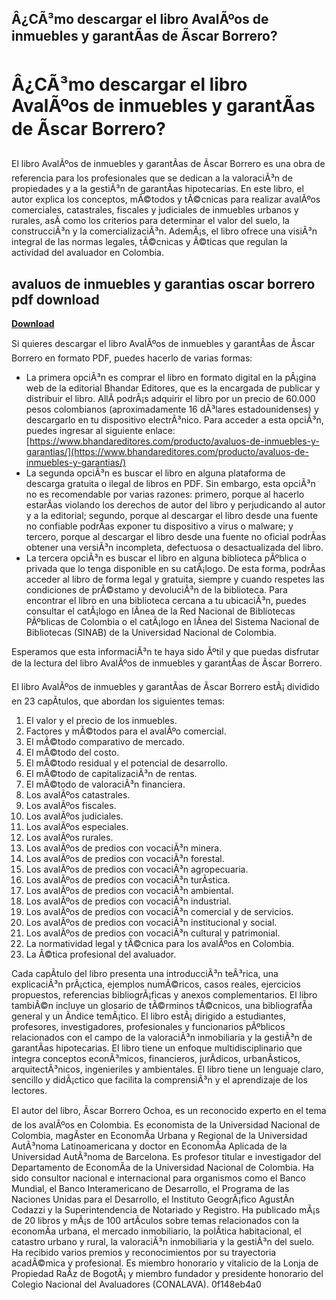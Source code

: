 ## Â¿CÃ³mo descargar el libro AvalÃºos de inmuebles y garantÃ­as de Ãscar Borrero?

  
# Â¿CÃ³mo descargar el libro AvalÃºos de inmuebles y garantÃ­as de Ãscar Borrero?
 
El libro AvalÃºos de inmuebles y garantÃ­as de Ãscar Borrero es una obra de referencia para los profesionales que se dedican a la valoraciÃ³n de propiedades y a la gestiÃ³n de garantÃ­as hipotecarias. En este libro, el autor explica los conceptos, mÃ©todos y tÃ©cnicas para realizar avalÃºos comerciales, catastrales, fiscales y judiciales de inmuebles urbanos y rurales, asÃ­ como los criterios para determinar el valor del suelo, la construcciÃ³n y la comercializaciÃ³n. AdemÃ¡s, el libro ofrece una visiÃ³n integral de las normas legales, tÃ©cnicas y Ã©ticas que regulan la actividad del avaluador en Colombia.
 
## avaluos de inmuebles y garantias oscar borrero pdf download


[**Download**](https://www.google.com/url?q=https%3A%2F%2Fblltly.com%2F2tKdb9&sa=D&sntz=1&usg=AOvVaw28G1ruzezQ4rpM8H7RS9VY)

 
Si quieres descargar el libro AvalÃºos de inmuebles y garantÃ­as de Ãscar Borrero en formato PDF, puedes hacerlo de varias formas:
 
- La primera opciÃ³n es comprar el libro en formato digital en la pÃ¡gina web de la editorial Bhandar Editores, que es la encargada de publicar y distribuir el libro. AllÃ­ podrÃ¡s adquirir el libro por un precio de 60.000 pesos colombianos (aproximadamente 16 dÃ³lares estadounidenses) y descargarlo en tu dispositivo electrÃ³nico. Para acceder a esta opciÃ³n, puedes ingresar al siguiente enlace: [https://www.bhandareditores.com/producto/avaluos-de-inmuebles-y-garantias/](https://www.bhandareditores.com/producto/avaluos-de-inmuebles-y-garantias/)
- La segunda opciÃ³n es buscar el libro en alguna plataforma de descarga gratuita o ilegal de libros en PDF. Sin embargo, esta opciÃ³n no es recomendable por varias razones: primero, porque al hacerlo estarÃ­as violando los derechos de autor del libro y perjudicando al autor y a la editorial; segundo, porque al descargar el libro desde una fuente no confiable podrÃ­as exponer tu dispositivo a virus o malware; y tercero, porque al descargar el libro desde una fuente no oficial podrÃ­as obtener una versiÃ³n incompleta, defectuosa o desactualizada del libro.
- La tercera opciÃ³n es buscar el libro en alguna biblioteca pÃºblica o privada que lo tenga disponible en su catÃ¡logo. De esta forma, podrÃ­as acceder al libro de forma legal y gratuita, siempre y cuando respetes las condiciones de prÃ©stamo y devoluciÃ³n de la biblioteca. Para encontrar el libro en una biblioteca cercana a tu ubicaciÃ³n, puedes consultar el catÃ¡logo en lÃ­nea de la Red Nacional de Bibliotecas PÃºblicas de Colombia o el catÃ¡logo en lÃ­nea del Sistema Nacional de Bibliotecas (SINAB) de la Universidad Nacional de Colombia.

Esperamos que esta informaciÃ³n te haya sido Ãºtil y que puedas disfrutar de la lectura del libro AvalÃºos de inmuebles y garantÃ­as de Ãscar Borrero.
  
El libro AvalÃºos de inmuebles y garantÃ­as de Ãscar Borrero estÃ¡ dividido en 23 capÃ­tulos, que abordan los siguientes temas:

1. El valor y el precio de los inmuebles.
2. Factores y mÃ©todos para el avalÃºo comercial.
3. El mÃ©todo comparativo de mercado.
4. El mÃ©todo del costo.
5. El mÃ©todo residual y el potencial de desarrollo.
6. El mÃ©todo de capitalizaciÃ³n de rentas.
7. El mÃ©todo de valoraciÃ³n financiera.
8. Los avalÃºos catastrales.
9. Los avalÃºos fiscales.
10. Los avalÃºos judiciales.
11. Los avalÃºos especiales.
12. Los avalÃºos rurales.
13. Los avalÃºos de predios con vocaciÃ³n minera.
14. Los avalÃºos de predios con vocaciÃ³n forestal.
15. Los avalÃºos de predios con vocaciÃ³n agropecuaria.
16. Los avalÃºos de predios con vocaciÃ³n turÃ­stica.
17. Los avalÃºos de predios con vocaciÃ³n ambiental.
18. Los avalÃºos de predios con vocaciÃ³n industrial.
19. Los avalÃºos de predios con vocaciÃ³n comercial y de servicios.
20. Los avalÃºos de predios con vocaciÃ³n institucional y social.
21. Los avalÃºos de predios con vocaciÃ³n cultural y patrimonial.
22. La normatividad legal y tÃ©cnica para los avalÃºos en Colombia.
23. La Ã©tica profesional del avaluador.

Cada capÃ­tulo del libro presenta una introducciÃ³n teÃ³rica, una explicaciÃ³n prÃ¡ctica, ejemplos numÃ©ricos, casos reales, ejercicios propuestos, referencias bibliogrÃ¡ficas y anexos complementarios. El libro tambiÃ©n incluye un glosario de tÃ©rminos tÃ©cnicos, una bibliografÃ­a general y un Ã­ndice temÃ¡tico. El libro estÃ¡ dirigido a estudiantes, profesores, investigadores, profesionales y funcionarios pÃºblicos relacionados con el campo de la valoraciÃ³n inmobiliaria y la gestiÃ³n de garantÃ­as hipotecarias. El libro tiene un enfoque multidisciplinario que integra conceptos econÃ³micos, financieros, jurÃ­dicos, urbanÃ­sticos, arquitectÃ³nicos, ingenieriles y ambientales. El libro tiene un lenguaje claro, sencillo y didÃ¡ctico que facilita la comprensiÃ³n y el aprendizaje de los lectores.
  
El autor del libro, Ãscar Borrero Ochoa, es un reconocido experto en el tema de los avalÃºos en Colombia. Es economista de la Universidad Nacional de Colombia, magÃ­ster en EconomÃ­a Urbana y Regional de la Universidad AutÃ³noma Latinoamericana y doctor en EconomÃ­a Aplicada de la Universidad AutÃ³noma de Barcelona. Es profesor titular e investigador del Departamento de EconomÃ­a de la Universidad Nacional de Colombia. Ha sido consultor nacional e internacional para organismos como el Banco Mundial, el Banco Interamericano de Desarrollo, el Programa de las Naciones Unidas para el Desarrollo, el Instituto GeogrÃ¡fico AgustÃ­n Codazzi y la Superintendencia de Notariado y Registro. Ha publicado mÃ¡s de 20 libros y mÃ¡s de 100 artÃ­culos sobre temas relacionados con la economÃ­a urbana, el mercado inmobiliario, la polÃ­tica habitacional, el catastro urbano y rural, la valoraciÃ³n inmobiliaria y la gestiÃ³n del suelo. Ha recibido varios premios y reconocimientos por su trayectoria acadÃ©mica y profesional. Es miembro honorario y vitalicio de la Lonja de Propiedad RaÃ­z de BogotÃ¡ y miembro fundador y presidente honorario del Colegio Nacional del Avaluadores (CONALAVA).
 0f148eb4a0
